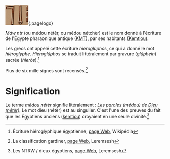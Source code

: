 <!-- TITLE: Médou nétèr / Hiéroglyphe -->
<!-- SUBTITLE: Présentation des écritures médou nétèr -->

![Mdw Ntr](/uploads/ecriture/mdw-ntr.png "Mdw Ntr"){.pagelogo}

*Mdw ntr* (ou médou nétèr, ou médou nétchèr) est le nom donné à l'écriture de l'Égypte pharaonique antique ([KMT](/civilisation/kmt)), par ses habitants ([Kemtiou](/peuple/kemtiou)).

Les grecs ont appelé cette écriture *hieroglúphos*, ce qui a donné le mot *hiéroglyphe*. *Hieroglúphos* se traduit littéralement par gravure (*glúphein*) sacrée (*hierós*).[^1]

Plus de six mille signes sont recensés.[^3]
# Signification 
Le terme *médou nétèr* signifie litéralement : *Les paroles (médou) de [Dieu (nétèr)](/spiritualite/divinite/ntr)*.
Le mot dieu (nétèr) est au singulier. C'est l'une des preuves du fait que les Égyptiens anciens ([kemtiou](/peuple/kemtiou)) croyaient en une seule divinité.[^2]

[^1]:Écriture hiéroglyphique égyptienne, [page Web](https://fr.wikipedia.org/wiki/%C3%89criture_hi%C3%A9roglyphique_%C3%A9gyptienne#%C3%89tymologie), Wikipédia
[^2]:Les NTRW / dieux égyptiens, [page Web](http://leremsesh.com/spiritualite/ntrw), Leremsesh
[^3]:La classification gardiner, [page Web](http://leremsesh.com/ecriture/classification-gardiner), Leremsesh